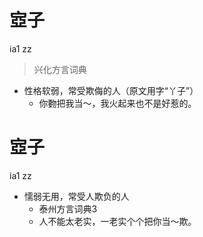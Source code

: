 # 㝞子
ia1 zz
> 兴化方言词典
- 性格软弱，常受欺侮的人（原文用字“丫子”）
  - 你覅把我当～，我火起来也不是好惹的。

# 㝞子
ia1 zz
+ 懦弱无用，常受人欺负的人
  * 泰州方言词典3
  - 人不能太老实，一老实个个把你当～欺。
